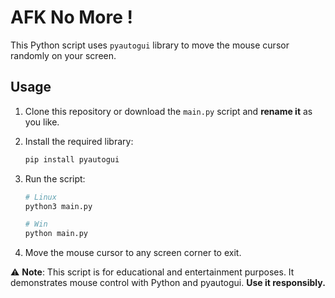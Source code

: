 # AFK No More !

This Python script uses `pyautogui` library to move the mouse cursor randomly on your screen.

## Usage

1. Clone this repository or download the `main.py` script and  **rename it** as you like.
2. Install the required library:

    ```bash
    pip install pyautogui
    ```

3. Run the script:
    ```bash
    # Linux
    python3 main.py

    # Win
    python main.py
    ```
4. Move the mouse cursor to any screen corner to exit.

⚠️ **Note**: This script is for educational and entertainment purposes. It demonstrates mouse control with Python and pyautogui. **Use it responsibly.**
